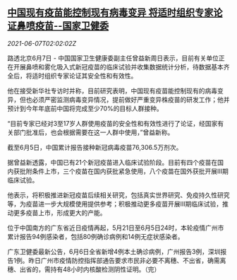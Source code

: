 <!--1623033063000-->
[中国现有疫苗能控制现有病毒变异 将适时组织专家论证鼻喷疫苗--国家卫健委](https://cn.reuters.com/article/china-covid-vaccine-variation-0607-idCNKCS2DJ04Y)
------

<div><i>2021-06-07T02:02:02Z</i></div><p>路透北京6月7日 - 中国国家卫生健康委副主任曾益新周日表示，目前有关单位正在开展鼻喷和雾化吸入式新冠疫苗的临床试验并收集数据统计分析，待数据基本齐全后，将适时组织专家论证其安全性和有效性。</p><p>他在接受新华社专访时并称，目前研究表明，中国现有疫苗能控制现有的病毒变异，但也必须严密监测病毒变异情况，提前做好严重变异株疫苗的研发工作；他并预计到今年年底前中国将完成至少70%的目标人群接种。</p><p>“目前专家已经对3至17岁人群使用疫苗的安全性和有效性进行了论证，经国家有关部门批准后，也会根据需要在这一人群中使用，”曾益新称。</p><p>截至6月5日，中国累计报告接种新冠病毒疫苗76,306.5万剂次。</p><p>据曾益新透露，中国已有21个新冠疫苗进入临床试验阶段。目前有四个疫苗在国内获批附条件上市，三个疫苗在国内获批紧急使用，八个疫苗在国外获批开展Ⅲ期临床试验。</p><p>他表示，将积极推进新冠疫苗后续相关研究，包括真实世界研究、免疫持久性研究等，为疫苗进一步大规模使用提供参考；积极推动更多疫苗开展Ⅲ期临床试验，推动更多疫苗上市，形成更大的产能。</p><p>位于中国南方的广东省近日疫情再起，5月21日至6月5日24时，本轮疫情广州市累计报告94例感染者，包括80例确诊病例和14例无症状感染者。</p><p>广东卫健委最新公告，6月6日全省新增4例本土确诊病例，广州报告3例，深圳报告1例。昨日广州市疫情防控指挥部通告要求市民非必要不离穗、不出省，确需离穗、出省的，需持有48小时内核酸检测阴性证明。（完）</p>
